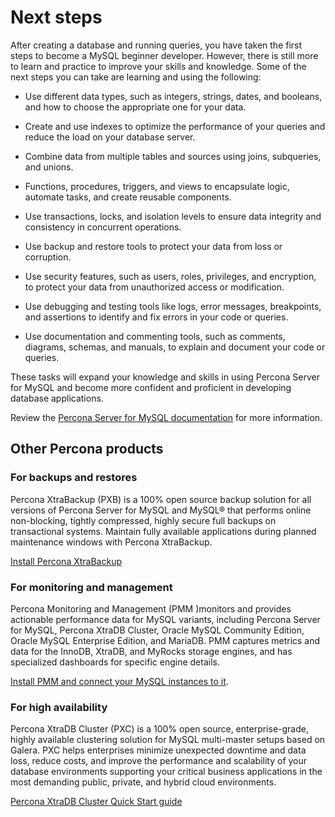 # Next steps

After creating a database and running queries, you have taken the first steps to become a MySQL beginner developer. However, there is still more to learn and practice to improve your skills and knowledge. Some of the next steps you can take are learning and using the following:

- Use different data types, such as integers, strings, dates, and booleans, and how to choose the appropriate one for your data.

- Create and use indexes to optimize the performance of your queries and reduce the load on your database server.

- Combine data from multiple tables and sources using joins, subqueries, and unions.

- Functions, procedures, triggers, and views to encapsulate logic, automate tasks, and create reusable components.

- Use transactions, locks, and isolation levels to ensure data integrity and consistency in concurrent operations.

- Use backup and restore tools to protect your data from loss or corruption.

- Use security features, such as users, roles, privileges, and encryption, to protect your data from unauthorized access or modification.

- Use debugging and testing tools like logs, error messages, breakpoints, and assertions to identify and fix errors in your code or queries.

- Use documentation and commenting tools, such as comments, diagrams, schemas, and manuals, to explain and document your code or queries.

These tasks will expand your knowledge and skills in using Percona Server for MySQL and become more confident and proficient in developing database applications.

Review the [Percona Server for MySQL documentation] for more information.

## Other Percona products

### For backups and restores

Percona XtraBackup (PXB) is a 100% open source backup solution for all versions of Percona Server for MySQL and MySQL® that performs online non-blocking, tightly compressed, highly secure full backups on transactional systems. Maintain fully available applications during planned maintenance windows with Percona XtraBackup.

[Install Percona XtraBackup](https://docs.percona.com/percona-xtrabackup/8.0/installation.html)

### For monitoring and management

Percona Monitoring and Management (PMM )monitors and provides actionable performance data for MySQL variants, including Percona Server for MySQL, Percona XtraDB Cluster, Oracle MySQL Community Edition, Oracle MySQL Enterprise Edition, and MariaDB. PMM captures metrics and data for the InnoDB, XtraDB, and MyRocks storage engines, and has specialized dashboards for specific engine details.

[Install PMM and connect your MySQL instances to it](https://docs.percona.com/percona-monitoring-and-management/get-started/index.html).

### For high availability

Percona XtraDB Cluster (PXC) is a 100% open source, enterprise-grade, highly available clustering solution for MySQL multi-master setups based on Galera. PXC helps enterprises minimize unexpected downtime and data loss, reduce costs, and improve the performance and scalability of your database environments supporting your critical business applications in the most demanding public, private, and hybrid cloud environments.

[Percona XtraDB Cluster Quick Start guide](https://docs.percona.com/percona-xtradb-cluster/8.0/quickstart-overview.html)

[Percona Server for MySQL documentation]:(index.md)